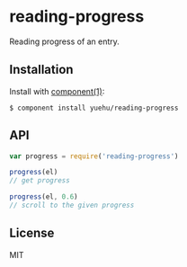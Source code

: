 
# reading-progress

Reading progress of an entry.

## Installation

Install with [component(1)](http://component.io):

    $ component install yuehu/reading-progress

## API

```javascript
var progress = require('reading-progress')

progress(el)
// get progress

progress(el, 0.6)
// scroll to the given progress
```

## License

MIT
